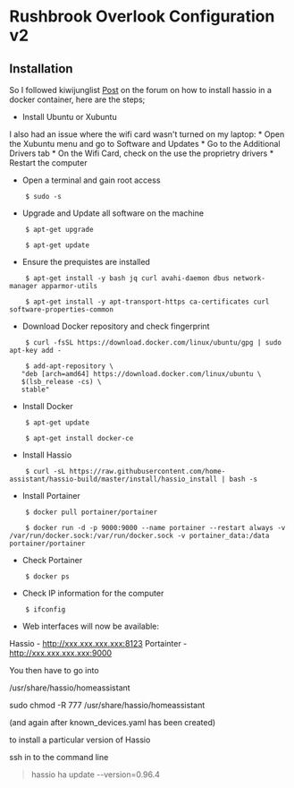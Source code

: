 # Rushbrook Overlook Configuration v2

## Installation

So I followed kiwijunglist [Post](https://community.home-assistant.io/t/this-is-how-i-installed-hass-io-on-ubuntu-with-docker-portainer-via-ssh/71743) on the forum 
on how to install hassio in a docker container, here are the steps;

* Install Ubuntu or Xubuntu

I also had an issue where the wifi card wasn't turned on my laptop:
    * Open the Xubuntu menu and go to Software and Updates
    * Go to the Additional Drivers tab
    * On the Wifi Card, check on the use the proprietry drivers
    * Restart the computer

* Open a terminal and gain root access

```
    $ sudo -s
```

* Upgrade and Update all software on the machine

```
    $ apt-get upgrade

    $ apt-get update
```

* Ensure the prequistes are installed

```
    $ apt-get install -y bash jq curl avahi-daemon dbus network-manager apparmor-utils

    $ apt-get install -y apt-transport-https ca-certificates curl software-properties-common
```

* Download Docker repository and check fingerprint

```
    $ curl -fsSL https://download.docker.com/linux/ubuntu/gpg | sudo apt-key add -
```

```
    $ add-apt-repository \
   "deb [arch=amd64] https://download.docker.com/linux/ubuntu \
   $(lsb_release -cs) \
   stable"
```

* Install Docker 

```
    $ apt-get update

    $ apt-get install docker-ce
```

* Install Hassio

```
    $ curl -sL https://raw.githubusercontent.com/home-assistant/hassio-build/master/install/hassio_install | bash -s
```

* Install Portainer

```
    $ docker pull portainer/portainer

    $ docker run -d -p 9000:9000 --name portainer --restart always -v /var/run/docker.sock:/var/run/docker.sock -v portainer_data:/data portainer/portainer
```

* Check Portainer

```
    $ docker ps
```

* Check IP information for the computer

```
    $ ifconfig
```

* Web interfaces will now be available:

Hassio - http://xxx.xxx.xxx.xxx:8123
Portainter - http://xxx.xxx.xxx.xxx:9000


You then have to go into

/usr/share/hassio/homeassistant 

sudo chmod -R 777 /usr/share/hassio/homeassistant 

(and again after known_devices.yaml has been created)

to install a particular version of Hassio

ssh in to the command line

> hassio ha update --version=0.96.4
